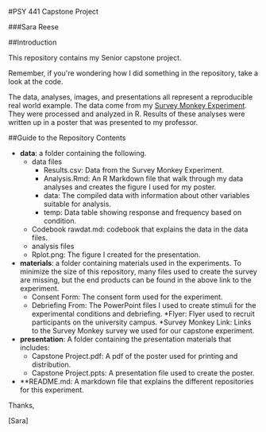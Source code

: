 #PSY 441 Capstone Project

###Sara Reese

##Introduction

This repository contains my Senior capstone project.

Remember, if you're wondering how I did something in the repository, take a look
at the code.

The data, analyses, images, and presentations all represent a reproducible real
world example. The data come from my
[Survey Monkey Experiment](https://www.surveymonkey.com/s/GXH5KGK). They
were processed and analyzed in R. Results of these analyses were written up
in a poster that was presented to my professor.

##Guide to the Repository Contents
* **data**: a folder containing the following.
    * data files
        * Results.csv: Data from the Survey Monkey Experiment.
        * Analysis.Rmd: An R Markdown file that walk through my data analyses and creates the figure I used for my poster.
        * data: The compiled data with information about other variables suitable
        for analysis.
        * temp: Data table showing response and frequency based on condition.
    * Codebook rawdat.md: codebook that explains the data in the data files.
    * analysis files
    * Rplot.png: The figure I created for the presentation.
* **materials**: a folder containing materials used in the experiments. To minimize
the size of this repository, many files used to create the survey are missing, but
the end products can be found in the above link to the experiment.
    * Consent Form: The consent form used for the experiment.
    * Debriefing From: The PowerPoint files I used to create stimuli for the
    experimental conditions and debriefing.
    *Flyer: Flyer used to recruit participants on the university campus.
    *Survey Monkey Link: Links to the Survey Monkey survey we used for our capstone experiment.
* **presentation**: A folder containing the presentation materials that includes:
    * Capstone Project.pdf: A pdf of the poster used for printing and distribution.
    * Capstone Project.ppts: A presentation file used to create the poster.
* **README.md: A markdown file that explains the different repositories for this experiment.

Thanks,

[Sara]